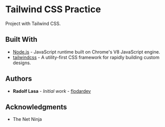 # Tailwind CSS Practice

Project with Tailwind CSS.

## Built With

- [Node.js](https://www.typescriptlang.org/) - JavaScript runtime built on Chrome's V8 JavaScript engine.
- [tailwindcss](https://tailwindcss.com/) - A utility-first CSS framework for rapidly building custom designs.

## Authors

- **Radolf Lasa** - _Initial work_ - [flodardev](https://github.com/flodardev)

## Acknowledgments

- The Net Ninja
